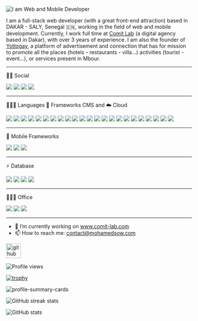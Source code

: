 ![I am Web and Mobile Developer](https://www.mohamedsow.com/wp-content/uploads/2022/05/Git-Hub-Banner.png)

I am a full-stack web developer (with a great front-end attraction) based in DAKAR - SALY, Senegal 🇸🇳, working in the field of web and mobile development. Currently, I work full time at [Comit Lab](wwww.comit-lab.com) (a digital agency based in Dakar), with over 3 years of experience. I am also the founder of [Yottogay](wwww.yotto-gay.com), a platform of advertisement and connection that has for mission to promote all the places (hotels - restaurants - villa...) activities (tourist - event...), or services present in Mbour.
 
---

🤝🏽 Social 

<a href="https://www.linkedin.com/in/mohamed-sow-833858156/"><img src='https://img.shields.io/badge/LinkedIn-0077B5?style=for-the-badge&logo=linkedin&logoColor=white'></a> <a href="https://twitter.com/sowmohamed96"> <img src='https://img.shields.io/badge/Twitter-1DA1F2?style=for-the-badge&logo=twitter&logoColor=white'></a> <a href="https://www.facebook.com/profile.php?id=100021445321859"><img src='https://img.shields.io/badge/Facebook-1877F2?style=for-the-badge&logo=facebook&logoColor=white'></a> <a href="https://wa.me/+221781756385"><img src='https://img.shields.io/badge/WhatsApp-25D366?style=for-the-badge&logo=whatsapp&logoColor=white'></a>
   
---

👨🏽‍💻 Languages 🚀 Frameworks CMS and ☁️ Cloud 

<img src='https://img.shields.io/badge/C-00599C?style=for-the-badge&logo=c&logoColor=white'> <img src='https://img.shields.io/badge/HTML5-E34F26?style=for-the-badge&logo=html5&logoColor=white'> <img src='https://img.shields.io/badge/CSS3-1572B6?style=for-the-badge&logo=css3&logoColor=white'> <img src='https://img.shields.io/badge/JavaScript-323330?style=for-the-badge&logo=javascript&logoColor=F7DF1E'> <img src='https://img.shields.io/badge/json-5E5C5C?style=for-the-badge&logo=json&logoColor=white'> <img src='https://img.shields.io/badge/PHP-777BB4?style=for-the-badge&logo=php&logoColor=white'> <img src='https://img.shields.io/badge/Python-FFD43B?style=for-the-badge&logo=python&logoColor=blue'> <img src='https://img.shields.io/badge/TypeScript-007ACC?style=for-the-badge&logo=typescript&logoColor=white'> <img src='https://img.shields.io/badge/Wordpress-21759B?style=for-the-badge&logo=wordpress&logoColor=white'> <img src='https://img.shields.io/badge/Digital_Ocean-0080FF?style=for-the-badge&logo=DigitalOcean&logoColor=white'> <img src='https://img.shields.io/badge/Heroku-430098?style=for-the-badge&logo=heroku&logoColor=white https://img.shields.io/badge/Amp-000?style=for-the-badge&logo=amp&logoColor=005AF0'> <img src='https://img.shields.io/badge/Angular-DD0031?style=for-the-badge&logo=angular&logoColor=white'> <img src='https://img.shields.io/badge/React-20232A?style=for-the-badge&logo=react&logoColor=61DAFB'> <img src='https://img.shields.io/badge/Node.js-339933?style=for-the-badge&logo=nodedotjs&logoColor=white'> <img src='https://img.shields.io/badge/Django-092E20?style=for-the-badge&logo=django&logoColor=green'> <img src='https://img.shields.io/badge/Express.js-000000?style=for-the-badge&logo=express&logoColor=white'> <img src='https://img.shields.io/badge/Laravel-FF2D20?style=for-the-badge&logo=laravel&logoColor=white'> <img src='https://img.shields.io/badge/npm-CB3837?style=for-the-badge&logo=npm&logoColor=white'> <img src='https://img.shields.io/badge/Yarn-2C8EBB?style=for-the-badge&logo=yarn&logoColor=white'> <img src='https://img.shields.io/badge/jQuery-0769AD?style=for-the-badge&logo=jquery&logoColor=white'> <img src='https://img.shields.io/badge/ThreeJs-black?style=for-the-badge&logo=three.js&logoColor=white'> <img src='https://img.shields.io/badge/Sass-CC6699?style=for-the-badge&logo=sass&logoColor=white'> <img src='https://img.shields.io/badge/Bootstrap-563D7C?style=for-the-badge&logo=bootstrap&logoColor=white'> 
            
---

📱 Mobile Frameworks 

 <img src='https://img.shields.io/badge/Cordova-35434F?style=for-the-badge&logo=apache-cordova&logoColor=E8E8E8'> <img src='https://img.shields.io/badge/Ionic-3880FF?style=for-the-badge&logo=ionic&logoColor=white'>  <img src='https://img.shields.io/badge/React_Native-20232A?style=for-the-badge&logo=react&logoColor=61DAFB'> 
   
---

⚡ Database  

<img src='https://img.shields.io/badge/firebase-ffca28?style=for-the-badge&logo=firebase&logoColor=black'>  <img src='https://img.shields.io/badge/MongoDB-4EA94B?style=for-the-badge&logo=mongodb&logoColor=white'>  <img src='https://img.shields.io/badge/MySQL-005C84?style=for-the-badge&logo=mysql&logoColor=white'>   <img src='https://img.shields.io/badge/PostgreSQL-316192?style=for-the-badge&logo=postgresql&logoColor=white'>
     
---

👨🏾‍💻 Office 

<img src='https://img.shields.io/badge/Miro-050038?style=for-the-badge&logo=Miro&logoColor=white'> <img src='https://img.shields.io/badge/Notion-000000?style=for-the-badge&logo=notion&logoColor=white'> <img src='https://img.shields.io/badge/Trello-0052CC?style=for-the-badge&logo=trello&logoColor=white'>  

---

- 🔭 I’m currently working on www.comit-lab.com 
- 📫 How to reach me: contact@mohamedsow.com 


[<img src='https://cdn.jsdelivr.net/npm/simple-icons@3.0.1/icons/github.svg' alt='github' height='40'>](https://github.com/schalcke)  

![Profile views](https://gpvc.arturio.dev/schalcke)  

[![trophy](https://github-profile-trophy.vercel.app/?username=schalcke)](https://github.com/ryo-ma/github-profile-trophy) 

![profile-summary-cards](https://github-profile-summary-cards.vercel.app/api/cards/profile-details?username=schalcke)

![GitHub streak stats](https://github-readme-streak-stats.herokuapp.com/?user=schalcke&theme=dark) 

![GitHub stats](https://github-readme-stats.vercel.app/api?username=schalcke&theme=dark&show_icons=true)  
